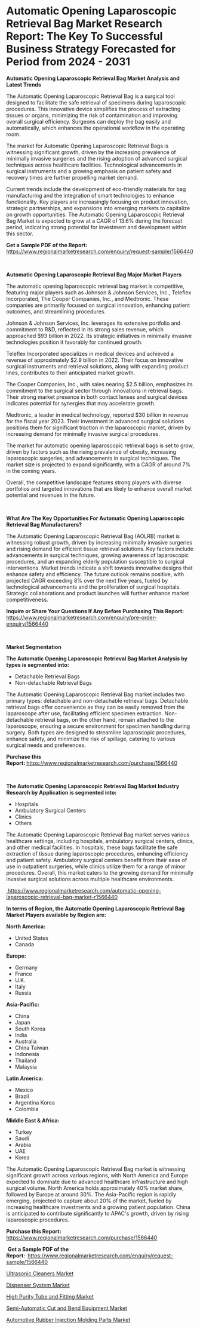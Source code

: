 <p><h1>Automatic Opening Laparoscopic Retrieval Bag Market Research Report: The Key To Successful Business Strategy Forecasted for Period from 2024 - 2031</h1></p><p><strong>Automatic Opening Laparoscopic Retrieval Bag Market Analysis and Latest Trends</strong></p>
<p><p>The Automatic Opening Laparoscopic Retrieval Bag is a surgical tool designed to facilitate the safe retrieval of specimens during laparoscopic procedures. This innovative device simplifies the process of extracting tissues or organs, minimizing the risk of contamination and improving overall surgical efficiency. Surgeons can deploy the bag easily and automatically, which enhances the operational workflow in the operating room.</p><p>The market for Automatic Opening Laparoscopic Retrieval Bags is witnessing significant growth, driven by the increasing prevalence of minimally invasive surgeries and the rising adoption of advanced surgical techniques across healthcare facilities. Technological advancements in surgical instruments and a growing emphasis on patient safety and recovery times are further propelling market demand. </p><p>Current trends include the development of eco-friendly materials for bag manufacturing and the integration of smart technologies to enhance functionality. Key players are increasingly focusing on product innovation, strategic partnerships, and expansions into emerging markets to capitalize on growth opportunities. The Automatic Opening Laparoscopic Retrieval Bag Market is expected to grow at a CAGR of 13.6% during the forecast period, indicating strong potential for investment and development within this sector.</p></p>
<p><strong>Get a Sample PDF of the Report:&nbsp;</strong> <a href="https://www.regionalmarketresearch.com/enquiry/request-sample/1566440">https://www.regionalmarketresearch.com/enquiry/request-sample/1566440</a></p>
<p>&nbsp;</p>
<p><strong>Automatic Opening Laparoscopic Retrieval Bag Major Market Players</strong></p>
<p><p>The automatic opening laparoscopic retrieval bag market is competitive, featuring major players such as Johnson & Johnson Services, Inc., Teleflex Incorporated, The Cooper Companies, Inc., and Medtronic. These companies are primarily focused on surgical innovation, enhancing patient outcomes, and streamlining procedures.</p><p>Johnson & Johnson Services, Inc. leverages its extensive portfolio and commitment to R&D, reflected in its strong sales revenue, which approached $93 billion in 2022. Its strategic initiatives in minimally invasive technologies position it favorably for continued growth.</p><p>Teleflex Incorporated specializes in medical devices and achieved a revenue of approximately $2.9 billion in 2022. Their focus on innovative surgical instruments and retrieval solutions, along with expanding product lines, contributes to their anticipated market growth.</p><p>The Cooper Companies, Inc., with sales nearing $2.5 billion, emphasizes its commitment to the surgical sector through innovations in retrieval bags. Their strong market presence in both contact lenses and surgical devices indicates potential for synergies that may accelerate growth.</p><p>Medtronic, a leader in medical technology, reported $30 billion in revenue for the fiscal year 2023. Their investment in advanced surgical solutions positions them for significant traction in the laparoscopic market, driven by increasing demand for minimally invasive surgical procedures.</p><p>The market for automatic opening laparoscopic retrieval bags is set to grow, driven by factors such as the rising prevalence of obesity, increasing laparoscopic surgeries, and advancements in surgical techniques. The market size is projected to expand significantly, with a CAGR of around 7% in the coming years.</p><p>Overall, the competitive landscape features strong players with diverse portfolios and targeted innovations that are likely to enhance overall market potential and revenues in the future.</p></p>
<p>&nbsp;</p>
<p><strong>What Are The Key Opportunities For Automatic Opening Laparoscopic Retrieval Bag Manufacturers?</strong></p>
<p><p>The Automatic Opening Laparoscopic Retrieval Bag (AOLRB) market is witnessing robust growth, driven by increasing minimally invasive surgeries and rising demand for efficient tissue retrieval solutions. Key factors include advancements in surgical techniques, growing awareness of laparoscopic procedures, and an expanding elderly population susceptible to surgical interventions. Market trends indicate a shift towards innovative designs that enhance safety and efficiency. The future outlook remains positive, with projected CAGR exceeding 8% over the next five years, fueled by technological advancements and the proliferation of surgical hospitals. Strategic collaborations and product launches will further enhance market competitiveness.</p></p>
<p><strong>Inquire or Share Your Questions If Any Before Purchasing This Report:</strong> <a href="https://www.regionalmarketresearch.com/enquiry/pre-order-enquiry/1566440">https://www.regionalmarketresearch.com/enquiry/pre-order-enquiry/1566440</a></p>
<p>&nbsp;</p>
<p><strong>Market Segmentation</strong></p>
<p><strong>The Automatic Opening Laparoscopic Retrieval Bag Market Analysis by types is segmented into:</strong></p>
<p><ul><li>Detachable Retrieval Bags</li><li>Non-detachable Retrieval Bags</li></ul></p>
<p><p>The Automatic Opening Laparoscopic Retrieval Bag market includes two primary types: detachable and non-detachable retrieval bags. Detachable retrieval bags offer convenience as they can be easily removed from the laparoscope after use, facilitating efficient specimen extraction. Non-detachable retrieval bags, on the other hand, remain attached to the laparoscope, ensuring a secure environment for specimen handling during surgery. Both types are designed to streamline laparoscopic procedures, enhance safety, and minimize the risk of spillage, catering to various surgical needs and preferences.</p></p>
<p><strong>Purchase this Report:&nbsp;</strong><a href="https://www.regionalmarketresearch.com/purchase/1566440">https://www.regionalmarketresearch.com/purchase/1566440</a></p>
<p>&nbsp;</p>
<p><strong>The Automatic Opening Laparoscopic Retrieval Bag Market Industry Research by Application is segmented into:</strong></p>
<p><ul><li>Hospitals</li><li>Ambulatory Surgical Centers</li><li>Clinics</li><li>Others</li></ul></p>
<p><p>The Automatic Opening Laparoscopic Retrieval Bag market serves various healthcare settings, including hospitals, ambulatory surgical centers, clinics, and other medical facilities. In hospitals, these bags facilitate the safe extraction of tissue during laparoscopic procedures, enhancing efficiency and patient safety. Ambulatory surgical centers benefit from their ease of use in outpatient surgeries, while clinics utilize them for a range of minor procedures. Overall, this market caters to the growing demand for minimally invasive surgical solutions across multiple healthcare environments.</p></p>
<p><a href="https://www.regionalmarketresearch.com/automatic-opening-laparoscopic-retrieval-bag-market-r1566440">&nbsp;https://www.regionalmarketresearch.com/automatic-opening-laparoscopic-retrieval-bag-market-r1566440</a></p>
<p><strong>In terms of Region, the Automatic Opening Laparoscopic Retrieval Bag Market Players available by Region are:</strong></p>
<p>
    <p> <strong> North America: </strong>
        <ul>
            <li>United States</li>
            <li>Canada</li>
        </ul>
        </p> 
    <p> <strong> Europe: </strong>
        <ul>
            <li>Germany</li>
            <li>France</li>
            <li>U.K.</li>
            <li>Italy</li>
            <li>Russia</li>
        </ul>
        </p> 
    <p> <strong> Asia-Pacific: </strong>
        <ul>
            <li>China</li>
            <li>Japan</li>
            <li>South Korea</li>
            <li>India</li>
            <li>Australia</li>
            <li>China Taiwan</li>
            <li>Indonesia</li>
            <li>Thailand</li>
            <li>Malaysia</li>
        </ul>
        </p> 
    <p> <strong> Latin America: </strong>
        <ul>
            <li>Mexico</li>
            <li>Brazil</li>
            <li>Argentina Korea</li>
            <li>Colombia</li>
        </ul>
        </p> 
    <p> <strong> Middle East & Africa: </strong>
        <ul>
            <li>Turkey</li>
            <li>Saudi</li>
            <li>Arabia</li>
            <li>UAE</li>
            <li>Korea</li>
        </ul>
    </p>
    </p>
<p><p>The Automatic Opening Laparoscopic Retrieval Bag market is witnessing significant growth across various regions, with North America and Europe expected to dominate due to advanced healthcare infrastructure and high surgical volume. North America holds approximately 40% market share, followed by Europe at around 30%. The Asia-Pacific region is rapidly emerging, projected to capture about 20% of the market, fueled by increasing healthcare investments and a growing patient population. China is anticipated to contribute significantly to APAC's growth, driven by rising laparoscopic procedures.</p></p>
<p><strong>Purchase this Report: </strong><a href="https://www.regionalmarketresearch.com/purchase/1566440">https://www.regionalmarketresearch.com/purchase/1566440</a></p>
<p>&nbsp;<strong>Get a Sample PDF of the Report:&nbsp;&nbsp;</strong><a href="https://www.regionalmarketresearch.com/enquiry/request-sample/1566440">https://www.regionalmarketresearch.com/enquiry/request-sample/1566440</a></p>
<p><strong></strong></p>
<p><p><a href="https://www.linkedin.com/pulse/global-perspectives-ultrasonic-cleaners-market-trends-6pohf?trackingId=HpgzYeq7SmGu5kKazaupkg%3D%3D">Ultrasonic Cleaners Market</a></p><p><a href="https://www.linkedin.com/pulse/dispenser-system-market-industry-landscape-growth-trajectories-dk04f?trackingId=hKo3Y%2BlOTquMQkUVv0rxcg%3D%3D">Dispenser System Market</a></p><p><a href="https://issuu.com/reportprime-2/docs/high-purity-tube-and-fitting-market_3d03dcff52957d">High Purity Tube and Fitting Market</a></p><p><a href="https://github.com/WashimHussain441/Market-Research-Report-List-1/blob/main/semi-automatic-cut-and-bend-equipment-market.md">Semi-Automatic Cut and Bend Equipment Market</a></p><p><a href="https://medium.com/@joanne-mangaroo/automotive-rubber-injection-molding-parts-market-outlook-and-forecast-from-2024-to-2031-5c833bc37a88">Automotive Rubber Injection Molding Parts Market</a></p></p>